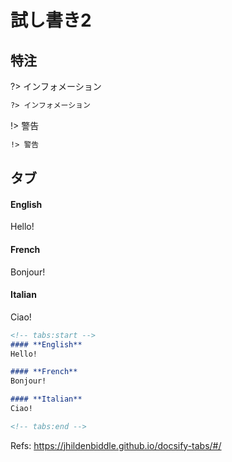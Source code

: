 # 試し書き2

## 特注

?> インフォメーション

```md
?> インフォメーション
```

!> 警告

```md
!> 警告
```

## タブ

<!-- tabs:start -->
#### **English**
Hello!

#### **French**
Bonjour!

#### **Italian**
Ciao!

<!-- tabs:end -->

```md
<!-- tabs:start -->
#### **English**
Hello!

#### **French**
Bonjour!

#### **Italian**
Ciao!

<!-- tabs:end -->
```

Refs: https://jhildenbiddle.github.io/docsify-tabs/#/
